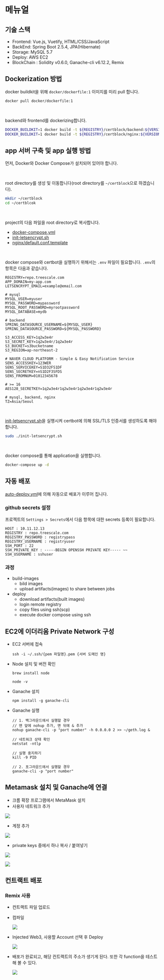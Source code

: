 # 메뉴얼

## 기술 스택
* Frontend: Vue.js, Vuetify, HTML/CSS/JavaScript
* BackEnd: Spring Boot 2.5.4, JPA(Hibernate)
* Storage: MySQL 5.7
* Deploy: AWS EC2
* BlockChain : Solidity v0.6.0, Ganache-cli v6.12.2, Remix

## Dockerization 방법
docker buildkit을 위해 `docker/dockerfile:1` 이미지를 미리 pull 합니다.
```sh
docker pull docker/dockerfile:1
```

<br>

backend와 frontend를 dockerizing합니다.
```sh
DOCKER_BUILDKIT=1 docker build -t ${REGISTRY}/certblock/backend:${VERSION} --target prod ./backend
DOCKER_BUILDKIT=1 docker build -t ${REGISTRY}/certblock/nginx:${VERSION} --target prod ./frontend
```


## app 서버 구축 및 app 실행 방법
먼저, Docker와 Docker Compose가 설치되어 있어야 합니다.

<br>

root directory를 생성 및 이동합니다(root directory를 `~/certblock`으로 하겠습니다).
```sh
mkdir ~/certblock
cd ~/certblcok
```

<br>

project의 다음 파일을 root directory로 복사합니다.
- [docker-compose.yml](./docker-compose.yml)
- [init-letsencrypt.sh](./init-letsencrypt.sh)
- [nginx/default.conf.template](nginx/default.conf.template)


<br>

docker compose와 certbot을 실행하기 위해서는 `.env` 파일이 필요합니다. `.env`의 항목은 다음과 같습니다.
```env
REGISTRY=repo.treescale.com
APP_DOMAIN=my-app.com
LETSENCRYPT_EMAIL=example@email.com

# mysql
MYSQL_USER=myuser
MYSQL_PASSWORD=mypassword
MYSQL_ROOT_PASSWORD=myrootpassword
MYSQL_DATABASE=mydb

# backend
SPRING_DATASOURCE_USERNAME=${MYSQL_USER}
SPRING_DATASOURCE_PASSWORD=${MYSQL_PASSWORD}

S3_ACCESS_KEY=1q2w3e4r
S3_SECRET_KEY=1q2w3e4r/1q2w3e4r
S3_BUCKET=s3bucketname
S3_REGION=ap-northeast-2

# NAVER CLOUD PLATFORM - Simple & Easy Notification Service
SENS_ACCESSKEY=123WER
SENS_SERVICEKEY=S1D32FS1DF
SENS_SECRETKEY=nS1D2F3SFDS
SENS_FROMNUM=01012345678

# >= 16
AES128_SECRETKEY=1q2w3e4r1q2w3e4r1q2w3e4r1q2w3e4r

# mysql, backend, nginx
TZ=Asia/Seoul
```

<br>

[init-letsencrypt.sh](./init-letsencrypt.sh)을 실행시켜 certbot에 의해 SSL/TLS 인증서를 생성하도록 해야 합니다.
```sh
sudo ./init-letsencrypt.sh
```

<br>

docker compose를 통해 application을 실행합니다.
```sh
docker-compose up -d
```


## 자동 배포
[auto-deploy.yml](.github/workflows/auto-deploy.yml)에 의해 자동으로 배포가 이루어 집니다.

### github secrets 설정
프로젝트의 `Settings > Secrets`에서 다음 항목에 대한 secrets 등록이 필요합니다.
```env
HOST : 10.11.12.13
REGISTRY : repo.treescale.com
REGISTRY_PASSWORD : registrypass
REGISTRY_USERNAME : registryuser
SSH_PORT : 22
SSH_PRIVATE_KEY : -----BEGIN OPENSSH PRIVATE KEY----- ~~
SSH_USERNAME : sshuser
```

### 과정
- build-images
  - bild images
  - upload artifacts(images) to share between jobs
- deploy
  - download artifacts(built images)
  - login remote registry
  - copy files using ssh(scp)
  - execute docker compose using ssh



## EC2에 이더리움 Private Network 구성

- EC2 서버에 접속

  ```shell
  ssh -i ~/.ssh/{pem 파일명}.pem {서버 도메인 명}
  ```

- Node 설치 및 버전 확인

  ```shell
  brew install node
  
  node -v
  ```

- Ganache 설치

  ```shell
  npm install -g ganache-cli
  ```

- Ganache 실행

  ```shell
  // 1. 백그라운드에서 실행할 경우
  // 맨 앞에 nohup 추가, 맨 뒤에 & 추가
  nohup ganache-cli -p "port number" -h 0.0.0.0 2 >> ~/geth.log &
  
  // 네트워크 상태 확인
  netstat -ntlp
  
  // 실행 중지하기
  kill -9 PID
  
  // 2. 포그라운드에서 실행할 경우
  ganache-cli -p "port number"
  
  ```



## Metamask  설치 및 Ganache에 연결

- 크롬 확장 프로그램에서 MetaMask 설치
- 사용자 네트워크 추가

![](../etc/metamask-add-network.png)

- 계정 추가

![](../etc/metamask-import-account.png)



- private keys 중에서 하나 복사 / 붙여넣기

![](../etc/ganache-cli.png)

![](../etc/metamask-import-privatekey.png)

## 컨트랙트 배포

### Remix 사용

- 컨트랙트 파일 업로드

- 컴파일

  ![](../etc/remix-compile.png)

- Injected Web3, 사용할 Account 선택 후 Deploy

  ![](../etc/remix-depoly1.png)

- 배포가 완료되고, 해당 컨트랙트의 주소가 생기게 된다. 또한 각 function을 테스트해 볼 수 있다.

  ![](../etc/remix-deploy2.png)
